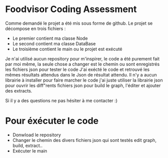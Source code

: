 # Foodvisor Coding Assessment

Comme demandé le projet a été mis sous forme de github. Le projet se décompose en trois fichiers :
- Le premier contient ma classe Node
- Le second contient ma classe DataBase
- Le troisième contient le main ou le projet est exécuté

Je n'ai utilisé aucun repository pour m'inspirer, le code a été purement fait par moi même, la seule chose a changer est le chemin ou sont enregistrés les fichiers json pour tester le code
J'ai exécté le code et retrouvé les mêmes résultats attendus dans le Json de résultat attendu.
Il n'y a aucun librairie à installer pour faire marcher le code j'ai juste utiliser la librairie json pour ouvrir les diff"rents fichiers json pour build le graph, l'éditer et ajouter des extracts.

Si il y a des questions ne pas hésiter à me contacter :)

# Pour éxécuter le code
- Donwload le repository
- Changer le chemin des divers fichiers json qui sont testés edit graph, build, extract..
- Exécuter le main 

